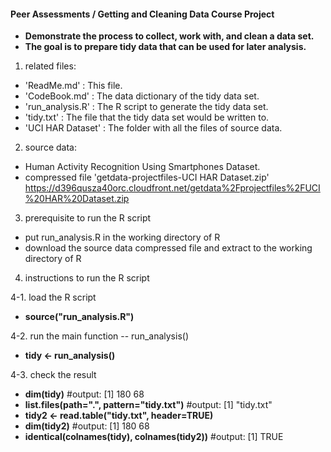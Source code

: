 #### Peer Assessments / Getting and Cleaning Data Course Project
- **Demonstrate the process to collect, work with, and clean a data set.**
- **The goal is to prepare tidy data that can be used for later analysis.**

1. related files:
 - 'ReadMe.md' : This file.
 - 'CodeBook.md' : The data dictionary of the tidy data set.
 - 'run_analysis.R' : The R script to generate the tidy data set.
 - 'tidy.txt' : The file that the tidy data set would be written to.
 - 'UCI HAR Dataset' : The folder with all the files of source data.

2. source data:
 - Human Activity Recognition Using Smartphones Dataset.
 - compressed file 'getdata-projectfiles-UCI HAR Dataset.zip'
   https://d396qusza40orc.cloudfront.net/getdata%2Fprojectfiles%2FUCI%20HAR%20Dataset.zip

3. prerequisite to run the R script
 - put run_analysis.R in the working directory of R
 - download the source data compressed file and extract to the working directory of R

4. instructions to run the R script

 4-1. load the R script

  - **source("run_analysis.R")**

 4-2. run the main function -- run_analysis()

  - **tidy <- run_analysis()**

 4-3. check the result

  - **dim(tidy)**                                   #output: [1] 180  68
  - **list.files(path=".", pattern="tidy.txt")**    #output: [1] "tidy.txt"
  - **tidy2 <- read.table("tidy.txt", header=TRUE)**
  - **dim(tidy2)**                                  #output: [1] 180  68
  - **identical(colnames(tidy), colnames(tidy2))**  #output: [1] TRUE

